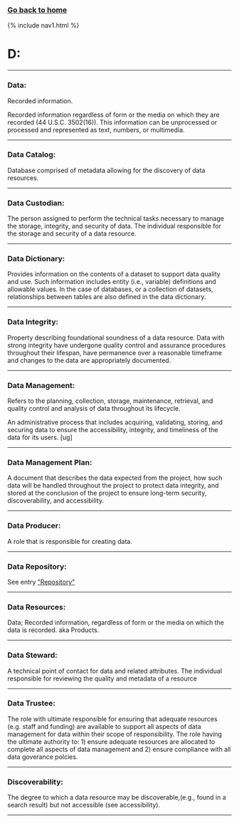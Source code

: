 ### **[Go back to home](https://ironrico.github.io/TestGlossary/)**

{% include nav1.html %}

# **D:** 
___

### **Data:**
Recorded information. 

Recorded information regardless of form or the media on which they are recorded (44 U.S.C. 3502(16)). 
This information can be unprocessed or processed and represented as text, numbers, or multimedia. 

___ 

### **Data Catalog:** 
Database comprised of metadata allowing for the discovery of data resources.

___

### **Data Custodian:**
The person assigned to perform the technical tasks necessary to manage the storage, integrity, and security of data. 
The individual responsible for the storage and security of a data resource. 

___ 

### **Data Dictionary:** 
Provides information on the contents of a dataset to support data quality and use. 
Such information includes entity (i.e., variable) definitions and allowable values. 
In the case of databases, or a collection of datasets, relationships between tables are
also defined in the data dictionary.

 ___

### **Data Integrity:**
Property describing foundational soundness of a data resource. 
Data with strong integrity have undergone quality control and assurance procedures throughout their lifespan, 
have permanence over a reasonable timeframe and changes to the data are appropriately documented.

___

### **Data Management:**
Refers to the planning, collection, storage, maintenance, retrieval, and quality control and analysis of data 
throughout its lifecycle. 

An administrative process that includes acquiring, validating, storing, and securing data to ensure the accessibility, 
integrity, and timeliness of the data for its users. [ug] 

___

### **Data Management Plan:** 
A document that describes the data expected from the project, how such data will be handled throughout the project 
to protect data integrity, and stored at the conclusion of the project to ensure long-term security, 
discoverability, and accessibility.

___

### **Data Producer:**
A role that is responsible for creating data.

___

### **Data Repository:**
See entry ["Repository"](https://ironrico.github.io/TestGlossary/R)

___

### **Data Resources:**
Data; Recorded information, regardless of form or the media on which the data is recorded. aka Products.

___

### **Data Steward:** 
A technical point of contact for data and related attributes.
The individual responsible for reviewing the quality and metadata of a resource

___

### **Data Trustee:**
The role with ultimate responsible for ensuring that adequate resources (e.g. staff and funding) are 
available to support all aspects of data management for data within their scope of responsibility.
The role having the ultimate authority to: 1) ensure adequate resources are allocated to complete all aspects of data 
management and 2) ensure compliance with all data goverance polcies.

___

### **Discoverability:**
The degree to which a data resource may be discoverable,(e.g., found in a search result) but not accessible (see accessibility).

___







 

